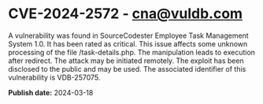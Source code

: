 # CVE-2024-2572 - cna@vuldb.com

A vulnerability was found in SourceCodester Employee Task Management System 1.0. It has been rated as critical. This issue affects some unknown processing of the file /task-details.php. The manipulation leads to execution after redirect. The attack may be initiated remotely. The exploit has been disclosed to the public and may be used. The associated identifier of this vulnerability is VDB-257075.

**Publish date:** 2024-03-18

